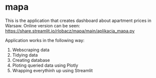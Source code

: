 # mapa
This is the application that creates dashboard about apartment prices in Warsaw.
Online version can be seen: https://share.streamlit.io/rlobacz/mapa/main/aplikacja_mapa.py

Application works in the following way:
1. Webscraping data
2. Tidying data
3. Creating database
4. Ploting queried data using Plotly
5. Wrapping everythinh up using Streamlit
